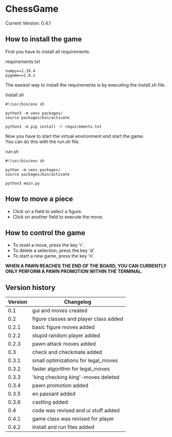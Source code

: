 # ChessGame
Current Version: 0.4.1

## How to install the game
First you have to install all requirements.

requirements.txt
```
numpy==1.19.4
pygame==2.0.1
```

The easiest way to install the requirements is by executing the install.sh file.

install.sh
```
#!/usr/bin/env sh

python3 -m venv packages/
source packages/bin/activate

python3 -m pip install -r requirements.txt
```

Now you have to start the virtual environment end start the game.<br>
You can do this with the run.sh file.

run.sh
```
#!/usr/bin/env sh

python -m venv packages/
source packages/bin/activate

python3 main.py
```


## How to move a piece
* Click on a field to select a figure.
* Click on another field to execute the move.


## How to control the game
* To reset a move, press the key 'r'.
* To delete a selection, press the key 'd'.
* To start a new game, press the key 'n'.

**WHEN A PAWN REACHES THE END OF THE BOARD, YOU CAN CURRENTLY ONLY PERFORM A PAWN PROMOTION WITHIN THE TERMINAL.**


## Version history
| Version | Changelog                             |
|---------|---------------------------------------|
| 0.1     | gui and moves created                 |
| 0.2     | figure classes and player class added |
| 0.2.1   | basic figure moves added              |
| 0.2.2   | stupid random player added            |
| 0.2.3   | pawn attack moves added               |
| 0.3     | check and checkmate added             |
| 0.3.1   | small optimizations for legal_moves   |
| 0.3.2   | faster algorithm for legal_moves      |
| 0.3.3   | 'king checking king'-moves deleted    |
| 0.3.4   | pawn promotion added                  |
| 0.3.5   | en passant added                      |
| 0.3.6   | castling added                        |
| 0.4     | code was revised and ui stuff added   |
| 0.4.1   | game class was revised for player     |
| 0.4.2   | install and run files added           |